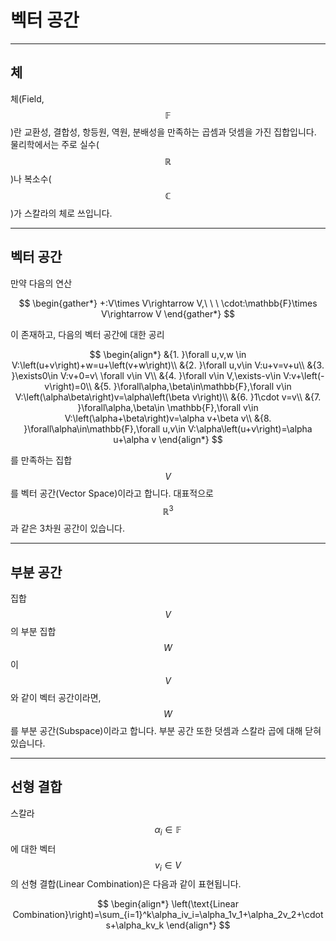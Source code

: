 # 벡터 공간

---

## 체
체(Field, $$\mathbb{F}$$)란 교환성, 결합성, 항등원, 역원, 분배성을 만족하는 곱셈과 덧셈을 가진 집합입니다. 물리학에서는 주로 실수($$\mathbb{R}$$)나 복소수($$\mathbb{C}$$)가 스칼라의 체로 쓰입니다.

---

## 벡터 공간
만약 다음의 연산

$$
\begin{gather*}
+:V\times V\rightarrow V,\ \ \ \cdot:\mathbb{F}\times V\rightarrow V
\end{gather*}
$$

이 존재하고, 다음의 벡터 공간에 대한 공리


$$
\begin{align*}
&{1. }\forall u,v,w \in V:\left(u+v\right)+w=u+\left(v+w\right)\\
&{2. }\forall u,v\in V:u+v=v+u\\
&{3. }\exists0\in V:v+0=v\ \forall v\in V\\
&{4. }\forall v\in V,\exists-v\in V:v+\left(-v\right)=0\\
&{5. }\forall\alpha,\beta\in\mathbb{F},\forall v\in V:\left(\alpha\beta\right)v=\alpha\left(\beta v\right)\\
&{6. }1\cdot v=v\\
&{7. }\forall\alpha,\beta\in \mathbb{F},\forall v\in V:\left(\alpha+\beta\right)v=\alpha v+\beta v\\
&{8. }\forall\alpha\in\mathbb{F},\forall u,v\in V:\alpha\left(u+v\right)=\alpha u+\alpha v
\end{align*}
$$

를 만족하는 집합 $$V$$를 벡터 공간(Vector Space)이라고 합니다. 대표적으로 $$\mathbb{R}^3$$과 같은 3차원 공간이 있습니다.

---

## 부분 공간
집합 $$V$$의 부분 집합 $$W$$이 $$V$$와 같이 벡터 공간이라면, $$W$$를 부분 공간(Subspace)이라고 합니다. 부분 공간 또한 덧셈과 스칼라 곱에 대해 닫혀있습니다. 

---

## 선형 결합
스칼라 $$\alpha_i\in\mathbb{F}$$에 대한 벡터 $$v_i\in V$$의 선형 결합(Linear Combination)은 다음과 같이 표현됩니다.

$$
\begin{align*}
\left(\text{Linear Combination}\right)=\sum_{i=1}^k\alpha_iv_i=\alpha_1v_1+\alpha_2v_2+\cdots+\alpha_kv_k
\end{align*}
$$
